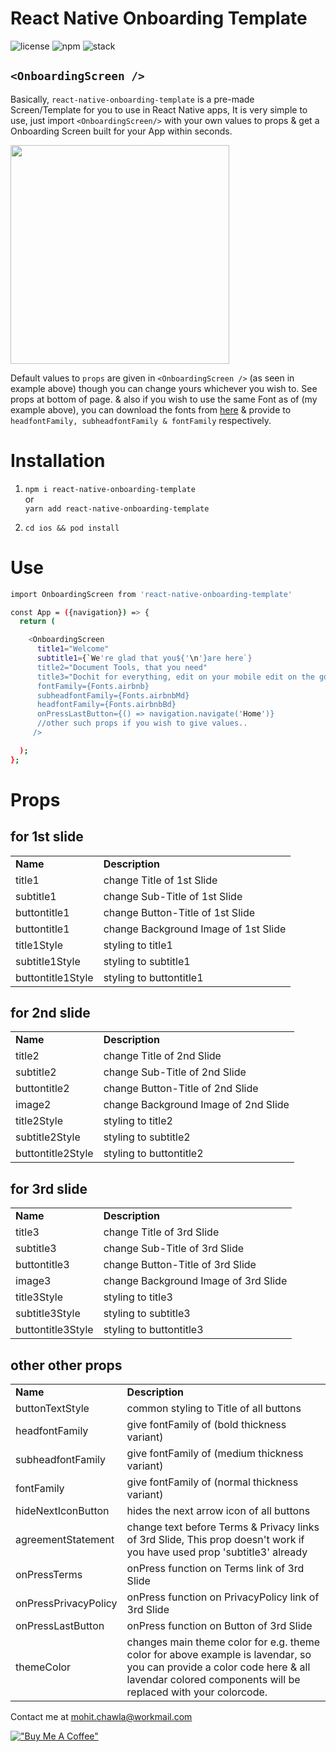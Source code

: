 # React Native Onboarding Template

![license](https://img.shields.io/badge/Licensed-ISC-success) ![npm](https://img.shields.io/badge/npm-v1.0.0-blue) ![stack](https://img.shields.io/badge/stack-react--native-important)
## ``<OnboardingScreen />``

Basically, `react-native-onboarding-template` is a pre-made Screen/Template for you to use in React Native apps, It is very simple to use, just import `<OnboardingScreen/>` with your own values to props & get a Onboarding Screen built for your App within seconds.

<div>
    <img src="https://github.com/MhtChawla/glimpse-of-mywork/blob/main/react-native-onboarding-template/Demo.gif" width="350" />
</div>

Default values to `props` are given in `<OnboardingScreen />` (as seen in example above) though you can change yours whichever you wish to. See props at bottom of page. & also if you wish to use the same Font as of (my example above), you can download the fonts from <a href=''>here</a> & provide to `headfontFamily, subheadfontFamily & fontFamily` respectively.

# Installation

1. `npm i react-native-onboarding-template` </br>
   or </br>
   `yarn add react-native-onboarding-template`

2. `cd ios && pod install`

# Use

```sh
import OnboardingScreen from 'react-native-onboarding-template'
```

```sh
const App = ({navigation}) => {
  return (
```
```sh
    <OnboardingScreen
      title1="Welcome"
      subtitle1={`We're glad that you${'\n'}are here`}
      title2="Document Tools, that you need"
      title3="Dochit for everything, edit on your mobile edit on the go!"
      fontFamily={Fonts.airbnb}
      subheadfontFamily={Fonts.airbnbMd}
      headfontFamily={Fonts.airbnbBd}
      onPressLastButton={() => navigation.navigate('Home')}
      //other such props if you wish to give values..
     />
```
```sh
  );
};
```

# Props
<!-- </br> -->
<h2>for 1st slide</h2>
<table>
<tbody>
<tr>
<td><strong>Name&nbsp;</strong></td>
<td><strong>Description&nbsp;</strong></td>
</tr>
<tr>
<td>title1</td>
<td>change Title of 1st Slide</td>
</tr>
<tr>
<td>subtitle1</td>
<td>change Sub-Title of 1st Slide</td>
</tr>
<tr>
<td>buttontitle1</td>
<td>change Button-Title of 1st Slide</td>
</tr>
<tr>
<td>buttontitle1</td>
<td>change Background Image of 1st Slide</td>
</tr>
<tr>
<td>title1Style</td>
<td>styling to title1</td>
</tr>
<tr>
<td>subtitle1Style</td>
<td>styling to subtitle1</td>
</tr>
<tr>
<td>buttontitle1Style</td>
<td>styling to buttontitle1</td>
</tr>
</table>
</tbody>
<!-- </br> -->
<h2>for 2nd slide</h2>
<table>
<tbody>
<tr>
<td><strong>Name&nbsp;</strong></td>
<td><strong>Description&nbsp;</strong></td>
</tr>
<tr>
<td>title2</td>
<td>change Title of 2nd Slide</td>
</tr>
<tr>
<td>subtitle2</td>
<td>change Sub-Title of 2nd Slide</td>
</tr>
<tr>
<td>buttontitle2</td>
<td>change Button-Title of 2nd Slide</td>
</tr>
<tr>
<td>image2</td> 
<td>change Background Image of 2nd Slide</td>
</tr>
<tr>
<td>title2Style</td>
<td>styling to title2</td>
</tr>
<tr>
<td>subtitle2Style</td>
<td>styling to subtitle2</td>
</tr>
<tr>
<td>buttontitle2Style</td>
<td>styling to buttontitle2 </td>
</tr>
</table>
</tbody>
<!-- </br> -->
<h2>for 3rd slide</h2>
<table>
<tbody>
<tr>
<td><strong>Name&nbsp;</strong></td>
<td><strong>Description&nbsp;</strong></td>
</tr>
<tr>
<td>title3</td>
<td>change Title of 3rd Slide</td>
</tr>
<tr>
<td>subtitle3</td>
<td>change Sub-Title of 3rd Slide</td>
</tr>
<tr>
<td>buttontitle3</td>
<td>change Button-Title of 3rd Slide</td>
</tr>
<tr>
<td>image3</td>
<td>change Background Image of 3rd Slide</td>
</tr>
<tr>
<td>title3Style</td>
<td>styling to title3</td>
</tr>
<tr>
<td>subtitle3Style</td>
<td>styling to subtitle3</td>
</tr>
<tr>
<td>buttontitle3Style</td>
<td>styling to buttontitle3</td>
</tr>
</table>
</tbody>
<!-- </br> -->
<h2>other other props</h2>
<table>
<tbody>
<tr>
<td><strong>Name&nbsp;</strong></td>
<td><strong>Description&nbsp;</strong></td>
</tr>
<tr>
<td>buttonTextStyle</td>
<td>common styling to Title of all buttons</td>
</tr>
<tr>
<td>headfontFamily</td>
<td>give fontFamily of (bold thickness variant)</td>
</tr>
<tr>
<td>subheadfontFamily</td>
<td>give fontFamily of (medium thickness variant)</td>
</tr>
<tr>
<td>fontFamily</td>
<td>give fontFamily of (normal thickness variant)</td>
</tr>
<tr>
<td>hideNextIconButton</td>
<td>hides the next arrow icon of all buttons</td>
</tr>
<tr>
<td>agreementStatement</td>
<td>change text before Terms & Privacy links of 3rd Slide, This prop doesn't work if you have used prop 'subtitle3' already</td>
</tr>
<tr>
<td>onPressTerms</td>
<td>onPress function on Terms link of 3rd Slide</td>
</tr>
<tr>
<td>onPressPrivacyPolicy</td>
<td>onPress function on PrivacyPolicy link of 3rd Slide</td>
</tr>
<tr>
<td>onPressLastButton</td>
<td>onPress function on Button of 3rd Slide</td>
</tr>
<tr>
<td>themeColor</td>
<td>changes main theme color for e.g. theme color for above example is lavendar, so you can provide a color code here & all lavendar colored components will be replaced with your colorcode.</td>
</tr>
</tbody>
</table>

Contact me at mohit.chawla@workmail.com

[!["Buy Me A Coffee"](https://www.buymeacoffee.com/assets/img/custom_images/orange_img.png)](https://www.buymeacoffee.com/mohit.chawla)
